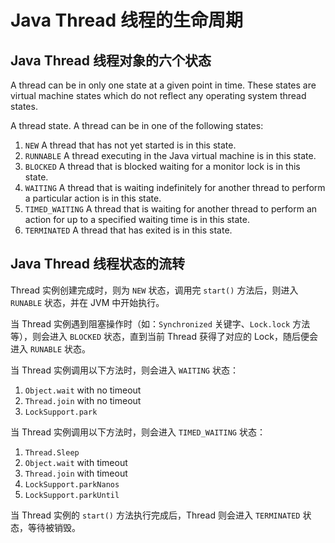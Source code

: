 # Java Thread 线程的生命周期


## Java Thread 线程对象的六个状态

A thread can be in only one state at a given point in time. These states are virtual machine states which do not reflect any operating system thread states.

A thread state. A thread can be in one of the following states:
1. `NEW` A thread that has not yet started is in this state.
2. `RUNNABLE` A thread executing in the Java virtual machine is in this state.
3. `BLOCKED` A thread that is blocked waiting for a monitor lock is in this state.
4. `WAITING` A thread that is waiting indefinitely for another thread to perform a particular action is in this state.
5. `TIMED_WAITING` A thread that is waiting for another thread to perform an action for up to a specified waiting time is in this state.
6. `TERMINATED` A thread that has exited is in this state.


## Java Thread 线程状态的流转


Thread 实例创建完成时，则为 `NEW` 状态，调用完 `start()` 方法后，则进入 `RUNABLE` 状态，并在 JVM 中开始执行。

当 Thread 实例遇到阻塞操作时（如：`Synchronized` 关键字、`Lock.lock` 方法等），则会进入 `BLOCKED` 状态，直到当前 Thread 获得了对应的 Lock，随后便会进入 `RUNABLE` 状态。

当 Thread 实例调用以下方法时，则会进入 `WAITING` 状态：
1. `Object.wait` with no timeout
2. `Thread.join` with no timeout
3. `LockSupport.park`

当 Thread 实例调用以下方法时，则会进入 `TIMED_WAITING` 状态：
1. `Thread.Sleep`
2. `Object.wait` with timeout
3. `Thread.join` with timeout
4. `LockSupport.parkNanos`
5. `LockSupport.parkUntil`

当 Thread 实例的 `start()` 方法执行完成后，Thread 则会进入 `TERMINATED` 状态，等待被销毁。
